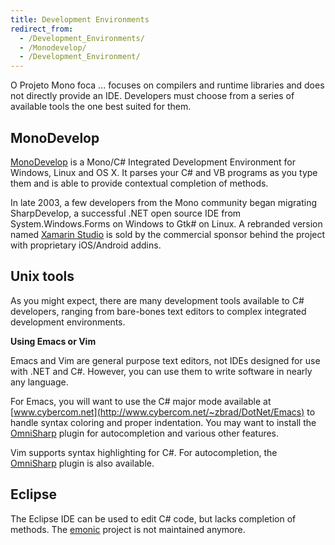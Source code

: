 ```yaml
---
title: Development Environments
redirect_from:
  - /Development_Environments/
  - /Monodevelop/
  - /Development_Environment/
---
```


O Projeto  Mono foca ... focuses on compilers and runtime libraries and does not directly provide an IDE. Developers must choose from a series of available tools the one best suited for them.

MonoDevelop
-----------

[MonoDevelop](http://www.monodevelop.com) is a Mono/C# Integrated Development Environment for Windows, Linux and OS X. It parses your C# and VB programs as you type them and is able to provide contextual completion of methods.

In late 2003, a few developers from the Mono community began migrating SharpDevelop, a successful .NET open source IDE from System.Windows.Forms on Windows to Gtk# on Linux. A rebranded version named [Xamarin Studio](http://xamarin.com/studio) is sold by the commercial sponsor behind the project with proprietary iOS/Android addins.

Unix tools
----------

As you might expect, there are many development tools available to C# developers, ranging from bare-bones text editors to complex integrated development environments.

**Using Emacs or Vim**

Emacs and Vim are general purpose text editors, not IDEs designed for use with .NET and C#. However, you can use them to write software in nearly any language.

For Emacs, you will want to use the C# major mode available at [www.cybercom.net](http://www.cybercom.net/~zbrad/DotNet/Emacs) to handle syntax coloring and proper indentation. You may want to install the [OmniSharp](https://github.com/OmniSharp/omnisharp-emacs) plugin for autocompletion and various other features. 

Vim supports syntax highlighting for C#. For autocompletion, the [OmniSharp](https://github.com/OmniSharp/omnisharp-vim) plugin is also available.

Eclipse
-------

The Eclipse IDE can be used to edit C# code, but lacks completion of methods. The [emonic](http://emonic.sourceforge.net/) project is not maintained anymore.
